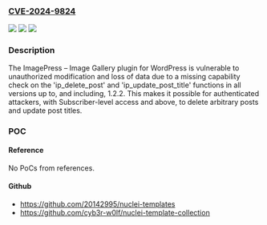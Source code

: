 ### [CVE-2024-9824](https://cve.mitre.org/cgi-bin/cvename.cgi?name=CVE-2024-9824)
![](https://img.shields.io/static/v1?label=Product&message=ImagePress%20%E2%80%93%20Image%20Gallery&color=blue)
![](https://img.shields.io/static/v1?label=Version&message=*%3C%3D%201.2.2%20&color=brighgreen)
![](https://img.shields.io/static/v1?label=Vulnerability&message=CWE-862%20Missing%20Authorization&color=brighgreen)

### Description

The ImagePress – Image Gallery plugin for WordPress is vulnerable to unauthorized modification and loss of data due to a missing capability check on the 'ip_delete_post' and 'ip_update_post_title' functions in all versions up to, and including, 1.2.2. This makes it possible for authenticated attackers, with Subscriber-level access and above, to delete arbitrary posts and update post titles.

### POC

#### Reference
No PoCs from references.

#### Github
- https://github.com/20142995/nuclei-templates
- https://github.com/cyb3r-w0lf/nuclei-template-collection

